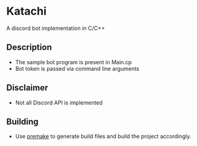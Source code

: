# Katachi
A discord bot implementation in C/C++

## Description
- The sample bot program is present in Main.cp
- Bot token is passed via command line arguments

## Disclaimer
- Not all Discord API is implemented

## Building
- Use [premake](https://premake.github.io/) to generate build files and build the project accordingly.

